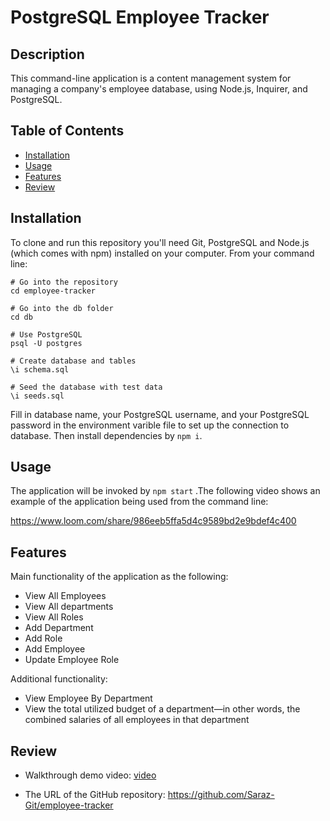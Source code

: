 # PostgreSQL Employee Tracker

## Description

This command-line application is a content management system for managing a company's employee database, using Node.js, Inquirer, and PostgreSQL. 

## Table of Contents 

- [Installation](#installation)
- [Usage](#usage)
- [Features](#features)
- [Review](#review)

## Installation

To clone and run this repository you'll need Git, PostgreSQL and Node.js (which comes with npm) installed on your computer. From your command line:
```
# Go into the repository
cd employee-tracker

# Go into the db folder
cd db

# Use PostgreSQL 
psql -U postgres

# Create database and tables
\i schema.sql

# Seed the database with test data
\i seeds.sql
```
Fill in database name, your PostgreSQL username, and your PostgreSQL password in the environment varible file to set up the connection to database. Then install dependencies by ```npm i```.

## Usage

The application will be invoked by ```npm start``` .The following video shows an example of the application being used from the command line:

https://www.loom.com/share/986eeb5ffa5d4c9589bd2e9bdef4c400

## Features

Main functionality of the application as the following:

* View All Employees
* View All departments
* View All Roles
* Add Department
* Add Role
* Add Employee
* Update Employee Role

Additional functionality:

* View Employee By Department
* View the total utilized budget of a department&mdash;in other words, the combined salaries of all employees in that department

## Review

* Walkthrough demo video: [video](https://www.loom.com/share/986eeb5ffa5d4c9589bd2e9bdef4c400)

* The URL of the GitHub repository: https://github.com/Saraz-Git/employee-tracker


